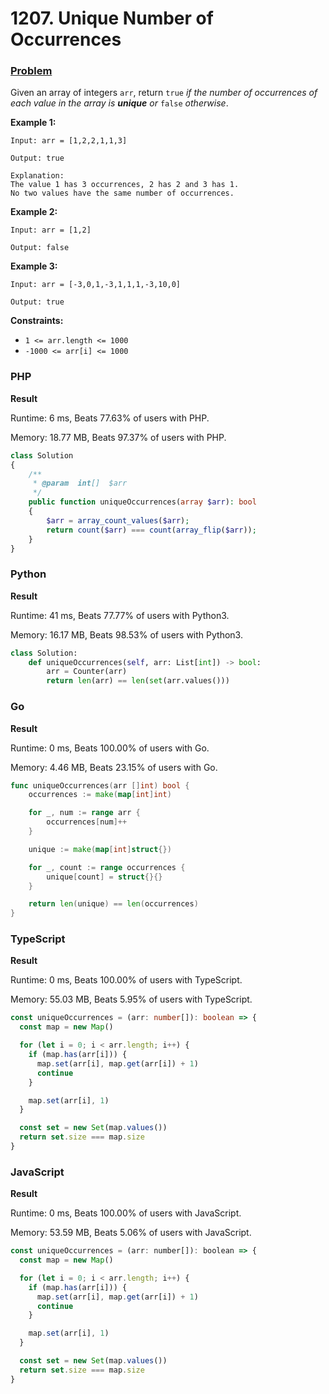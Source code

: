 # 1207. Unique Number of Occurrences

### [Problem](https://leetcode.com/problems/unique-number-of-occurrences/description/)

Given an array of integers `arr`,
return `true` _if the number of occurrences of each value in the array is **unique** or_ `false` _otherwise_.

**Example 1:**

```
Input: arr = [1,2,2,1,1,3]

Output: true

Explanation:
The value 1 has 3 occurrences, 2 has 2 and 3 has 1.
No two values have the same number of occurrences.
```

**Example 2:**

```
Input: arr = [1,2]

Output: false
```

**Example 3:**

```
Input: arr = [-3,0,1,-3,1,1,1,-3,10,0]

Output: true
```

**Constraints:**

- `1 <= arr.length <= 1000`
- `-1000 <= arr[i] <= 1000`

### PHP

**Result**

Runtime: 6 ms, Beats 77.63% of users with PHP.

Memory: 18.77 MB, Beats 97.37% of users with PHP.

```php
class Solution
{
    /**
     * @param  int[]  $arr
     */
    public function uniqueOccurrences(array $arr): bool
    {
        $arr = array_count_values($arr);
        return count($arr) === count(array_flip($arr));
    }
}
```

### Python

**Result**

Runtime: 41 ms, Beats 77.77% of users with Python3.

Memory: 16.17 MB, Beats 98.53% of users with Python3.

```python
class Solution:
    def uniqueOccurrences(self, arr: List[int]) -> bool:
        arr = Counter(arr)
        return len(arr) == len(set(arr.values()))
```

### Go

**Result**

Runtime: 0 ms, Beats 100.00% of users with Go.

Memory: 4.46 MB, Beats 23.15% of users with Go.

```go
func uniqueOccurrences(arr []int) bool {
	occurrences := make(map[int]int)

	for _, num := range arr {
		occurrences[num]++
	}

	unique := make(map[int]struct{})

	for _, count := range occurrences {
		unique[count] = struct{}{}
	}

	return len(unique) == len(occurrences)
}
```

### TypeScript

**Result**

Runtime: 0 ms, Beats 100.00% of users with TypeScript.

Memory: 55.03 MB, Beats 5.95% of users with TypeScript.

```typescript
const uniqueOccurrences = (arr: number[]): boolean => {
  const map = new Map()

  for (let i = 0; i < arr.length; i++) {
    if (map.has(arr[i])) {
      map.set(arr[i], map.get(arr[i]) + 1)
      continue
    }

    map.set(arr[i], 1)
  }

  const set = new Set(map.values())
  return set.size === map.size
}
```

### JavaScript

**Result**

Runtime: 0 ms, Beats 100.00% of users with JavaScript.

Memory: 53.59 MB, Beats 5.06% of users with JavaScript.

```javascript
const uniqueOccurrences = (arr: number[]): boolean => {
  const map = new Map()

  for (let i = 0; i < arr.length; i++) {
    if (map.has(arr[i])) {
      map.set(arr[i], map.get(arr[i]) + 1)
      continue
    }

    map.set(arr[i], 1)
  }

  const set = new Set(map.values())
  return set.size === map.size
}
```
